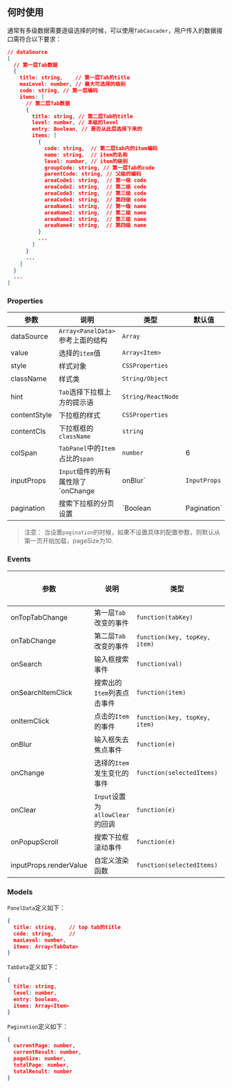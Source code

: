 ## 何时使用

通常有多级数据需要逐级选择的时候，可以使用`TabCascader`，用户传入的数据接口需符合以下要求：

```json
// dataSource
[
  // 第一层Tab数据 
  {
    title: string,    // 第一层Tab的title
    maxLevel: number, // 最大可选择的级别
    code: string, // 第一层编码
    items: [
      // 第二层Tab数据
      {
        title: string, // 第二层Tab的title
        level: number, // 本级的level
        entry: Boolean, // 是否从此层选择下来的
        items: [
          {
            code: string,  // 第二层tab内的item编码
            name: string,  // item的名称
            level: number, // item的级别
            groupCode: string, // 第一层Tab的code
            parentCode: string, // 父级的编码
            areaCode1: string,  // 第一级 code
            areaCode2: string,  // 第二级 code
            areaCode3: string,  // 第三级 code
            areaCode4: string,  // 第四级 code
            areaName1: string,  // 第一级 name
            areaName2: string,  // 第二级 name
            areaName3: string,  // 第三级 name
            areaName4: string,  // 第四级 name
          }
          ...
        ]
      }
      ...
    ]
  }
  ...
]
```


### Properties

| 参数         | 说明                                       | 类型                   | 默认值 |
| ------------ | ------------------------------------------ | ---------------------- | ------ |
| dataSource   | `Array<PanelData>`参考上面的结构           | `Array`                |        |
| value        | 选择的`item`值                             | `Array<Item>`          |        |
| style        | 样式对象                                   | `CSSProperties`        |        |
| className    | 样式类                                     | `String/Object`        |        |
| hint         | `Tab`选择下拉框上方的提示语                | `String/ReactNode`     |        |
| contentStyle | 下拉框的样式                               | `CSSProperties`        |        |
| contentCls   | 下拉框框的`className`                      | `string`               |        |
| colSpan      | `TabPanel`中的`Item`占比的`span`           | `number`               | 6      |
| inputProps   | `Input`组件的所有属性除了`onChange|onBlur` | `InputProps`           |        |
| pagination   | 搜索下拉框的分页设置                       | `Boolean | Pagination` |        |

> 注意： 当设置`pagination`的时候，如果不设置具体的配置参数，则默认从第一页开始加载，pageSize为10.


### Events

| 参数                   | 说明                            | 类型                          | 默认值 |
| ---------------------- | ------------------------------- | ----------------------------- | ------ |
| onTopTabChange         | 第一层`Tab`改变的事件           | `function(tabKey)`            | 无     |
| onTabChange            | 第二层`Tab`改变的事件           | `function(key, topKey, item)` | 无     |
| onSearch               | 输入框搜索事件                  | `function(val)`               | 无     |
| onSearchItemClick      | 搜索出的`Item`列表点击事件      | `function(item)`              | 无     |
| onItemClick            | 点击的`Item`的事件              | `function(key, topKey, item)` | 无     |
| onBlur                 | 输入框失去焦点事件              | `function(e)`                 | 无     |
| onChange               | 选择的`Item`发生变化的事件      | `function(selectedItems)`     | 无     |
| onClear                | `Input`设置为`allowClear`的回调 | `function(e)`                 | 无     |
| onPopupScroll          | 搜索下拉框滚动事件              | `function(e)`                 | 无     |
| inputProps.renderValue | 自定义渲染函数                  | `function(selectedItems)`     |      |


### Models

`PanelData`定义如下：

```json
{
  title: string,    // top tab的title
  code: string,     // 
  maxLevel: number,
  items: Array<TabData>
}
```

`TabData`定义如下：

```json
{
  title: string,
  level: number,
  entry: boolean,
  items: Array<Item>
}
```

`Pagination`定义如下：

```json
{
  currentPage: number,
  currentResult: number,
  pageSize: number,
  totalPage: number,
  totalResult: number
}
```